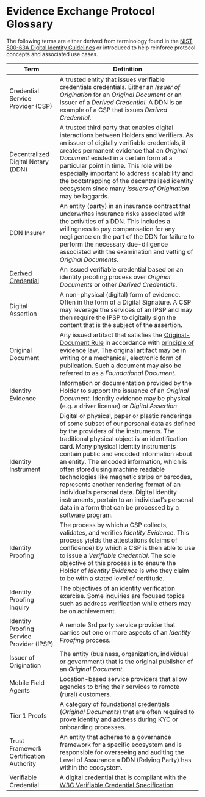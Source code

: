 # Evidence Exchange Protocol Glossary

The following terms are either derived from terminology found in the [NIST 800-63A Digital Identity Guidelines](https://pages.nist.gov/800-63-3/sp800-63-3.html#def-and-acr) or introduced to help reinforce protocol concepts and associated use cases.

| Term | Definition |
| --- | --- |
| Credential Service Provider (CSP) | A trusted entity that issues verifiable credentials credentials. Either an *Issuer of Origination* for an *Original Document* or an Issuer of a *Derived Credential*. A DDN is an example of a CSP that issues *Derived Credential*. |
| Decentralized Digital Notary (DDN) | A trusted third party that enables digital interactions between Holders and Verifiers. As an issuer of digitally verifiable credentials, it creates permanent evidence that an *Original Document* existed in a certain form at a particular point in time. This role will be especially important to address scalability and the bootstrapping of the decentralized identity ecosystem since many *Issuers of Origination* may be laggards. |
| DDN Insurer | An entity (party) in an insurance contract that underwrites insurance risks associated with the activities of a DDN. This includes a willingness to pay compensation for any negligence on the part of the DDN for failure to perform the necessary due-diligence associated with the examination and vetting of *Original Documents*. |
| [Derived Credential](https://pages.nist.gov/800-63-3/sp800-63a.html#sec6) |An issued verifiable credential based on an identity proofing process over *Original Documents* or other *Derived Credentials*. |
| Digital Assertion | A non-physical (digital) form of evidence. Often in the form of a Digital Signature. A CSP may leverage the services of an IPSP and may then require the IPSP to digitally sign the content that is the subject of the assertion. |
| Original Document | Any issued artifact that satisfies the [Original-Document Rule](https://definitions.uslegal.com/o/original-document-rule/) in accordance with [principle of evidence law](https://en.wikipedia.org/wiki/Evidence_(law)). The original artifact may be in writing or a mechanical, electronic form of publication. Such a document may also be referred to as a *Foundational Document*. |
| Identity Evidence | Information or documentation provided by the Holder to support the issuance of an *Original Document*. Identity evidence may be physical (e.g. a driver license) or *Digital Assertion* |
| Identity Instrument | Digital or physical, paper or plastic renderings of some subset of our personal data as defined by the providers of the instruments. The traditional physical object is an identification card. Many physical identity instruments contain public and encoded information about an entity. The encoded information, which is often stored using machine readable technologies like magnetic strips or barcodes, represents another rendering format of an individual’s personal data. Digital identity instruments, pertain to an individual’s personal data in a form that can be processed by a software program. |
| Identity Proofing | The process by which a CSP collects, validates, and verifies *Identity Evidence*. This process yields the attestations (claims of confidence) by which a CSP is then able to use to issue a *Verifiable Credential*. The sole objective of this process is to ensure the Holder of *Identity Evidence* is who they claim to be with a stated level of certitude.|
| Identity Proofing Inquiry | The objectives of an identity verification exercise. Some inquiries are focused topics such as address verification while others may be on achievement. |
| Identity Proofing Service Provider (IPSP) | A remote 3rd party service provider that carries out one or more aspects of an *Identity Proofing* process. |
| Issuer of Origination | The entity (business, organization, individual or government) that is the original publisher of an *Original Document*. |
| Mobile Field Agents | Location-based service providers that allow agencies to bring their services to remote (rural) customers. |
| Tier 1 Proofs | A category of [foundational credentials](./README.md#evidence-types) (*Original Documents*) that are often required to prove identity and address during KYC or onboarding processes. |
| Trust Framework Certification Authority | An entity that adheres to a governance framework for a specific ecosystem and is responsible for overseeing and auditing the Level of Assurance a DDN (Relying Party) has within the ecosystem. |
| Verifiable Credential | A digital credential that is compliant with the [W3C Verifiable Credential Specification](https://w3c.github.io/vc-data-model/).|
